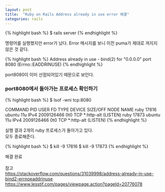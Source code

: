 ```yaml
---
layout: post
title:  "Ruby on Rails Address already in use error 해결"
categories: rails
---
```

{% highlight bash %}
$ rails server
{% endhighlight %}

명령어를 실행했지만 error가 났다. Error 메시지를 보니 이전 puma가 제대로 꺼지지 않은 것 같다.<br>

{% highlight bash %}
Address already in use - bind(2) for "0.0.0.0" port 8080 (Errno::EADDRINUSE)
{% endhighlight %}

port8080이 이미 선점되어있기 때문으로 보인다.<br>

### port8080에서 돌아가는 프로세스 확인하기

{% highlight bash %}
$ lsof -wni tcp:8080

COMMAND   PID   USER   FD   TYPE     DEVICE SIZE/OFF NODE NAME
ruby    17816 ubuntu   11u  IPv4 2009126466      0t0  TCP *:http-alt (LISTEN)
ruby    17873 ubuntu   11u  IPv4 2009126466      0t0  TCP *:http-alt (LISTEN)
{% endhighlight %}

실행 결과 2개의 ruby 프로세스가 돌아가고 있다.<br>
모두 종료해준다.<br>

{% highlight bash %}
$ kill -9 17816
$ kill -9 17873
{% endhighlight %}

해결 완료
<br><br>
참고<br>
<https://stackoverflow.com/questions/31039998/address-already-in-use-bind2-errnoeaddrinuse><br>
<https://www.lesstif.com/pages/viewpage.action?pageId=20776078>
